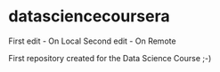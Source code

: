 # datasciencecoursera
First edit - On Local
Second edit - On Remote

First repository created for the Data Science Course ;-)
